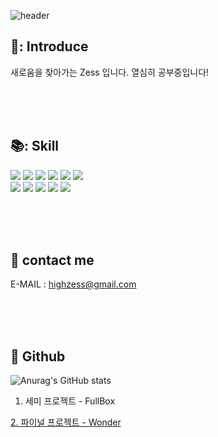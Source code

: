 <!-- ### Hi there 👋 -->

![header](https://capsule-render.vercel.app/api?type=transparent&fontColor=d854db&text=Zess)

## 👏: Introduce


새로움을 찾아가는 Zess 입니다. 열심히 공부중입니다!

<br><br><br>

## 📚: Skill
<div align="left">
<img src="https://img.shields.io/badge/Java-007396?style=for-the-badge&logo=Java&logoColor=white"/>
<img src="https://img.shields.io/badge/Jstl-007396?style=for-the-badge&logo=jstl&logoColor=white"/>
<img src="https://img.shields.io/badge/Oracle-red?style=for-the-badge&logo=oracle&logoColor=white"/>
<img src="https://img.shields.io/badge/SqlDeveloper-548294?style=for-the-badge&logo=sqldeveloper&logoColor=white"/>
<img src="https://img.shields.io/badge/Tomcat-F8DC75?style=for-the-badge&logo=apachetomcat&logoColor=black"/>
<img src="https://img.shields.io/badge/Spring-6DB33F?style=for-the-badge&logo=Spring&logoColor=white"/>
<br>
<img src="https://img.shields.io/badge/Html5-E34F26?style=for-the-badge&logo=Html5&logoColor=white"/>
<img src="https://img.shields.io/badge/CSS3-1572B6?style=for-the-badge&logo=CSS3&logoColor=white"/>
<img src="https://img.shields.io/badge/JavaScript-F7DF1E?style=for-the-badge&logo=javascript&logoColor=black"/>
<img src="https://img.shields.io/badge/jQuery-0769AD?style=for-the-badge&logo=jquery&logoColor=white"/>
<img src="https://img.shields.io/badge/Bootstrap-7952B3?style=for-the-badge&logo=bootstrap&logoColor=white"/>
</div>   

<br><br><br>

## :email: contact me
E-MAIL : highzess@gmail.com
   
<br><br><br>   
   
## 📂 Github
![Anurag's GitHub stats](https://github-readme-stats.vercel.app/api?username=highzess&show_icons=true&theme=radical)


1. 세미 프로젝트 - FullBox
<a href='https://github.com/HIGHZESS/wonder' target='_blank'> 
   2. 파이널 프로젝트 - Wonder
</a>
<!--
<img height="180em" src="https://github-readme-stats.vercel.app/api/top-langs/?username=highzess&layout=compact&bg_color=30,e96443,904e95&title_color=fff&text_color=fff">
-->


<!--
**HIGHZESS/highzess** is a ✨ _special_ ✨ repository because its `README.md` (this file) appears on your GitHub profile.

Here are some ideas to get you started:

- 🔭 I’m currently working on ...
- 🌱 I’m currently learning ...
- 👯 I’m looking to collaborate on ...
- 🤔 I’m looking for help with ...
- 💬 Ask me about ...
- 📫 How to reach me: ...
- 😄 Pronouns: ...
- ⚡ Fun fact: ...
-->

